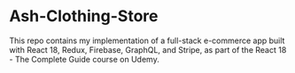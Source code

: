 # Ash-Clothing-Store
This repo contains my implementation of a full-stack e-commerce app built with React 18, Redux, Firebase, GraphQL, and Stripe, as part of the React 18 - The Complete Guide course on Udemy.
